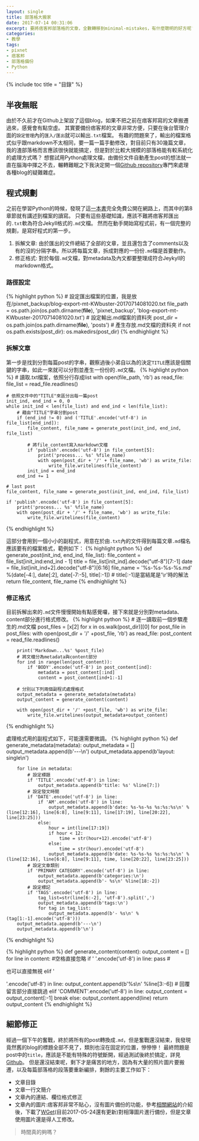 ```yaml
---
layout: single
title: 部落格大搬家
date: 2017-07-14 00:31:06
excerpt: 要將痞客邦部落格的文章，全數轉移到minimal-mistakes，有什麼聰明的好方呢？
categories:
- 教學
tags:
- pixnet
- 痞客邦
- 部落格備份
- Python
---
```


{% include toc title = "目錄" %}

## 半夜無眠
由於不久前才在Github上架設了這個blog，如果不把之前在痞客邦寫的文章搬遷過來，感覺會有點空虛。
其實要備份痞客邦的文章非常方便，只要在後台管理介面的`設定管理`內的`匯入/匯出`就可以輸出`.txt`檔案。
有趣的問題來了，輸出的檔案格式似乎跟markdown不太相同，要一篇一篇手動修改，對目前只有30幾篇文章，我的渣部落格而言應該很快就能搞定，但是對於比較大規模的部落格能有較系統化的處理方式嗎？
想嘗試用Python處理文檔，由備份文件自動產生post的想法就一直在腦海中揮之不去，輾轉難眠之下我決定開一個[Github repository](https://github.com/KodeWorker/BlogManager)專門來處理各種blog的疑難雜症。

## 程式規劃
之前在學習Python的時候，發現了這[一本書](https://automatetheboringstuff.com/)完全免費公開在網路上，而其中的第8章節就有講述到檔案的讀寫。
只要有這些基礎知識，應該不難將痞客邦匯出的`.txt`軟為符合Jekyll格式的`.md`文檔。
然而在動手開始寫程式前，有一個完整的規劃，是寫好程式的第一步。
1. 拆解文章: 由於匯出的文件總結了全部的文章，並且還包含了comments以及有的沒的分隔字串。所以將每篇文章，拆成對應的一份份`.md`檔是首要動作。
2. 修正格式: 對於每個`.md`文檔，對metadata及內文都要整理成符合Jeykyll的markdown格式。

### 路徑設定
{% highlight python %}
    # 設定匯出檔案的位置，我是放在/pixnet_backup/blog-export-mt-KWbuster-20170714081020.txt
    file_path = os.path.join(os.path.dirname(__file__), 'pixnet_backup', 'blog-export-mt-KWbuster-20170714081020.txt')
    # 設定輸出.md檔案的資料夾
    post_dir = os.path.join(os.path.dirname(__file__), 'posts')
    # 產生存放.md文檔的資料夾
    if not os.path.exists(post_dir):
        os.makedirs(post_dir)
{% endhighlight %}

### 拆解文章
第一步是找到分割每篇post的字串，觀察過後小弟自以為的決定`TITLE`應該是個關鍵的字串，如此一來就可以分割並產生一份份的`.md`文檔。
{% highlight python %}
    # 讀取.txt檔案，依照分行存成list
    with open(file_path, 'rb') as read_file:
        file_list = read_file.readlines()

    # 依照文件中的"TITLE"來區分出每一篇post
    init_ind, end_ind = 0, 0
    while init_ind < len(file_list) and end_ind < len(file_list):
        # 藉由"TITLE"字串分割post
        if (end_ind != 0) and ('TITLE'.encode('utf-8') in file_list[end_ind]):
            file_content, file_name = generate_post(init_ind, end_ind, file_list)

            # 將file_content寫入markdown文檔
            if 'publish'.encode('utf-8') in file_content[5]:
                print('process... %s' %file_name)
                with open(post_dir + '/' + file_name, 'wb') as write_file:
                    write_file.writelines(file_content)
            init_ind = end_ind
        end_ind += 1

    # last post
    file_content, file_name = generate_post(init_ind, end_ind, file_list)

    if 'publish'.encode('utf-8') in file_content[5]:
        print('process... %s' %file_name)
        with open(post_dir + '/' + file_name, 'wb') as write_file:
            write_file.writelines(file_content)
{% endhighlight %}

這部分會用到一個小小的副程式，用意在於由`.txt`內的文件得到每篇文章`.md`檔名應該要有的檔案格式，範例如下：
{% highlight python %}
    def generate_post(init_ind, end_ind, file_list):
        file_content = file_list[init_ind:end_ind - 1]
        title = file_list[init_ind].decode("utf-8")[7:-1]
        date = file_list[init_ind+2].decode("utf-8")[6:16]
        file_name = '%s-%s-%s-%s.md' %(date[-4:], date[:2], date[-7:-5], title[:-1]) # title[:-1]是當結尾是'\r'時的解法
        return file_content, file_name
{% endhighlight %}

### 修正格式
目前拆解出來的`.md`文件慢慢開始有點感覺囉，接下來就是分別對metadata、content部分進行格式修改。
{% highlight python %}
    # 逐一讀取前一個步驟產生的.md文檔
    post_files = [x[2] for x in os.walk(post_dir)][0]
    for post_file in post_files:
        with open(post_dir + '/' +post_file, 'rb') as read_file:
            post_content = read_file.readlines()

        print('Markdown...%s' %post_file)
        # 將文檔分為metadata與content部分
        for ind in range(len(post_content)):
            if 'BODY'.encode('utf-8') in post_content[ind]:
                metadata = post_content[:ind]
                content = post_content[ind+1:-1]

        # 分別以下列兩個副程式處理格式
        output_metadata = generate_metadata(metadata)
        output_content = generate_content(content)        

        with open(post_dir + '/' +post_file, 'wb') as write_file:
            write_file.writelines(output_metadata+output_content)
{% endhighlight %}

處理格式用的副程式如下，可能還需要微調。
{% highlight python %}
    def generate_metadata(metadata):
        output_metadata = []
        output_metadata.append(b'---\n')
        output_metadata.append(b'layout: single\n')

        for line in metadata:
            # 設定標題
            if 'TITLE'.encode('utf-8') in line:
                output_metadata.append(b'title: %s' %line[7:])
            # 設定發文時間
            if 'DATE'.encode('utf-8') in line:
                if 'AM'.encode('utf-8') in line:
                    output_metadata.append(b'date: %s-%s-%s %s:%s:%s\n' %(line[12:16], line[6:8], line[9:11], line[17:19], line[20:22], line[23:25]))
                else:
                    hour = int(line[17:19])
                    if hour < 12:
                        time = str(hour+12).encode('utf-8')
                    else:
                        time = str(hour).encode('utf-8')
                    output_metadata.append(b'date: %s-%s-%s %s:%s:%s\n' %(line[12:16], line[6:8], line[9:11], time, line[20:22], line[23:25]))
            # 設定文章類別
            if 'PRIMARY CATEGORY'.encode('utf-8') in line:
                output_metadata.append(b'categories:\n')
                output_metadata.append(b'- %s\n' %line[18:-2])
            # 設定標記
            if 'TAGS'.encode('utf-8') in line:
                tag_list=str(line[6:-2], 'utf-8').split(',')
                output_metadata.append(b'tags:\n')
                for tag in tag_list:
                    output_metadata.append(b'- %s\n' %(tag[1:-1].encode('utf-8')))
        output_metadata.append(b'---\n')
        output_metadata.append(b'\n')
{% endhighlight %}

{% highlight python %}
    def generate_content(content):
        output_content = []
        for line in content:
            #空格直接忽略
            if '&nbsp;'.encode('utf-8') in line:
                pass
            # <p></p>也可以直接無視
            elif '<p>'.encode('utf-8') in line:
                output_content.append(b'%s\n' %line[3:-6])
            # 回覆留言部分直接跳過
            elif 'COMMENT'.encode('utf-8') in line:
                output_content = output_content[:-1]
                break
            else:
                output_content.append(line)
        return output_content
{% endhighlight %}

## 細節修正
經過一個下午的奮戰，終於將所有的post轉換成`.md`，但是奮戰還沒結束，我發現竟然舊的blog的標題全部不見了，類別也沒在固定的位置，慘慘慘！
最終問題是post中的`title`，應該是不能有特殊的符號斷開，經過測試後終於搞定，詳見[Github](https://github.com/KodeWorker/BlogManager)。
但是還沒結束呢，剩下才是痛苦的地方，因為有大量的照片圖片要搬遷，以及每篇部落格的段落要重新編排，剩餘的主要工作如下：

- 文章目錄
- 文章一行文簡介
- 文章內的連結、欄位格式修正
- 文章內的圖片:痞客邦非常不貼心，沒有圖片備份的功能，參考[相關網站](https://sofree.cc/bloginwp-pixnet-album/)的介紹後，下載了[WGet](http://laby2.blogspot.tw/2010/01/wget.html#download)(目前2017-05-24還有更新)對相簿圖片進行備份，但是文章使用圖片還是得人工修改。

> 時間真的夠嗎？
